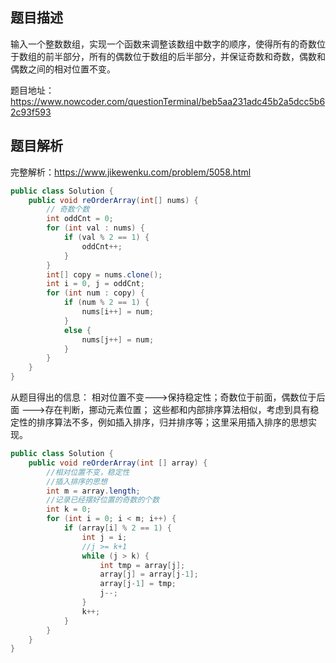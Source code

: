 ## 题目描述

输入一个整数数组，实现一个函数来调整该数组中数字的顺序，使得所有的奇数位于数组的前半部分，所有的偶数位于数组的后半部分，并保证奇数和奇数，偶数和偶数之间的相对位置不变。

题目地址：https://www.nowcoder.com/questionTerminal/beb5aa231adc45b2a5dcc5b62c93f593

## 题目解析

完整解析：https://www.jikewenku.com/problem/5058.html


```java
public class Solution {
    public void reOrderArray(int[] nums) {
        // 奇数个数
        int oddCnt = 0;
        for (int val : nums) {
            if (val % 2 == 1) {
                oddCnt++;
            }
        }
        int[] copy = nums.clone();
        int i = 0, j = oddCnt;
        for (int num : copy) {
            if (num % 2 == 1) {
                nums[i++] = num;
            }
            else {
                nums[j++] = num;
            }
        }
    }
}
```

从题目得出的信息：
相对位置不变--->保持稳定性；奇数位于前面，偶数位于后面 --->存在判断，挪动元素位置；
这些都和内部排序算法相似，考虑到具有稳定性的排序算法不多，例如插入排序，归并排序等；这里采用插入排序的思想实现。

```java
public class Solution {
    public void reOrderArray(int [] array) {
        //相对位置不变，稳定性
        //插入排序的思想
        int m = array.length;
        //记录已经摆好位置的奇数的个数
        int k = 0;
        for (int i = 0; i < m; i++) {
            if (array[i] % 2 == 1) {
                int j = i;
                //j >= k+1
                while (j > k) {
                    int tmp = array[j];
                    array[j] = array[j-1];
                    array[j-1] = tmp;
                    j--;
                }
                k++;
            }
        }
    }
}
```
